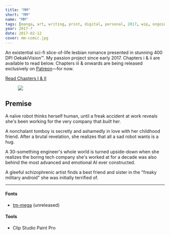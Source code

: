```yaml
---
title: "MM"
short: "MM"
name: "MM"
tags: [manga, art, writing, print, digital, personal, 2017, wip, ongoing]
year: 2017-?
date: 2017-02-12
cover: mm-comic.jpg
---
```


<!-- #### A clueless android goes to work for the very company that built her. -->

An existential sci-fi slice-of-life lesbian romance presented in stunning 400 DPI OekakiVision™. My passion project since early 2017. Chapters i & ii are available to read below. Chapters iii & onwards are being released exclusively on [Patreon](http://patreon.com/nezita)—for now.

<!-- ### preview -->

<!-- <h3 style="margin-bottom:2em">
  <a style="font-style:normal" href="{{ site.baseurl }}/work/MM/mm-preview">Read chapters i & ii…</a>
</h3> -->

<p>
  <a class="clean button" href="{{ site.baseurl }}/work/MM/mm-preview">Read Chapters I & II</a>
</p>

<figure>
  <img src="{{ site.baseurl }}/assets/img/mm5.jpg?v=2">
</figure>

## Premise

A naïve robot thinks herself human, until a freak accident at work reveals she's been working for the very company that *built* her.

A nonchalant tomboy is secretly and ashamedly in love with her childhood friend. After a brutal revelation, she realizes that all a sad robot wants is a hug.

A 30-something engineer's whole world is turned upside-down when she realizes the boring tech company she's worked at for a decade was also behind the most advanced and emotional AI ever constructed.

A gleeful schizophrenic artist finds a best friend and sister in the "freaky military android" she was initially terrified of.

* * *

#### Fonts
- [tm-mega](/work/type/#tm-mega) (unreleased)

#### Tools
- Clip Studio Paint Pro